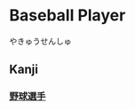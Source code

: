 # Baseball Player
やきゅうせんしゅ

## Kanji
### [野](../Kanji/kanji-dict/野.md)[球](../Kanji/kanji-dict/球.md)[選](../Kanji/kanji-dict/選.md)[手](../Kanji/kanji-dict/手.md)